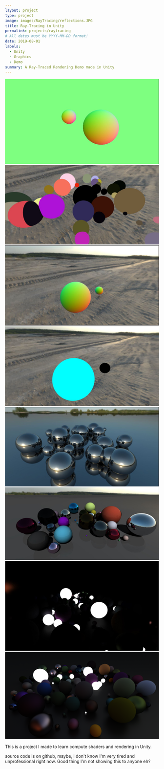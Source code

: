 ```yaml
---
layout: project
type: project
image: images/RayTracing/reflections.JPG
title: Ray-Tracing in Unity
permalink: projects/raytracing
# All dates must be YYYY-MM-DD format!
date: 2019-08-01
labels:
  - Unity
  - Graphics
  - Demo
summary: A Ray-Traced Rendering Demo made in Unity
---
```

<div class="ui small rounded images">
  <img class="ui image" src="../images/RayTracing/Spheres.JPG">
  <img class="ui image" src="../images/RayTracing/Distribution.JPG">
  <img class="ui image" src="../images/RayTracing/Skybox.JPG">
  <img class="ui image" src="../images/RayTracing/colour.JPG">
  <img class="ui image" src="../images/RayTracing/reflections.JPG">
  <img class="ui image" src="../images/RayTracing/Shading.JPG">
  <img class="ui image" src="../images/RayTracing/spheresDark.JPG">
  <img class="ui image" src="../images/RayTracing/PhongLambert.PNG">
</div>

This is a project I made to learn compute shaders and rendering in Unity.

source code is on github, maybe, I don't know I'm very tired and unprofessional right now.
Good thing I'm not showing this to anyone eh?


 